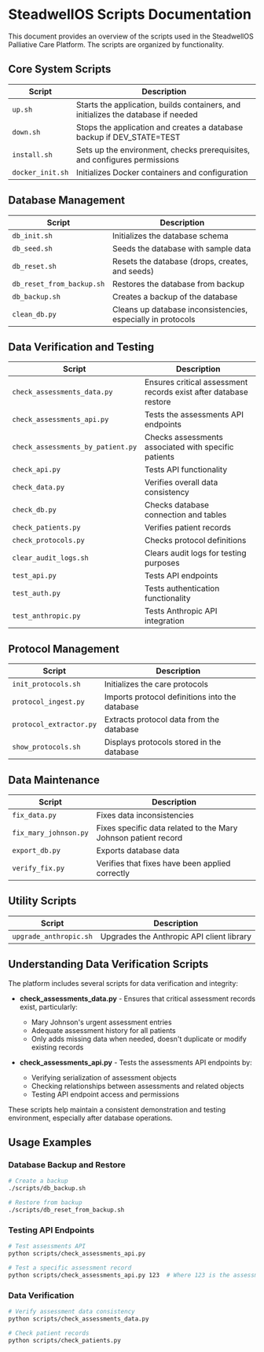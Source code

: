 # SteadwellOS Scripts Documentation

This document provides an overview of the scripts used in the SteadwellOS Palliative Care Platform. The scripts are organized by functionality.

## Core System Scripts

| Script | Description |
|--------|-------------|
| `up.sh` | Starts the application, builds containers, and initializes the database if needed |
| `down.sh` | Stops the application and creates a database backup if DEV_STATE=TEST |
| `install.sh` | Sets up the environment, checks prerequisites, and configures permissions |
| `docker_init.sh` | Initializes Docker containers and configuration |

## Database Management

| Script | Description |
|--------|-------------|
| `db_init.sh` | Initializes the database schema |
| `db_seed.sh` | Seeds the database with sample data |
| `db_reset.sh` | Resets the database (drops, creates, and seeds) |
| `db_reset_from_backup.sh` | Restores the database from backup |
| `db_backup.sh` | Creates a backup of the database |
| `clean_db.py` | Cleans up database inconsistencies, especially in protocols |

## Data Verification and Testing

| Script | Description |
|--------|-------------|
| `check_assessments_data.py` | Ensures critical assessment records exist after database restore |
| `check_assessments_api.py` | Tests the assessments API endpoints |
| `check_assessments_by_patient.py` | Checks assessments associated with specific patients |
| `check_api.py` | Tests API functionality |
| `check_data.py` | Verifies overall data consistency |
| `check_db.py` | Checks database connection and tables |
| `check_patients.py` | Verifies patient records |
| `check_protocols.py` | Checks protocol definitions |
| `clear_audit_logs.sh` | Clears audit logs for testing purposes |
| `test_api.py` | Tests API endpoints |
| `test_auth.py` | Tests authentication functionality |
| `test_anthropic.py` | Tests Anthropic API integration |

## Protocol Management

| Script | Description |
|--------|-------------|
| `init_protocols.sh` | Initializes the care protocols |
| `protocol_ingest.py` | Imports protocol definitions into the database |
| `protocol_extractor.py` | Extracts protocol data from the database |
| `show_protocols.sh` | Displays protocols stored in the database |

## Data Maintenance

| Script | Description |
|--------|-------------|
| `fix_data.py` | Fixes data inconsistencies |
| `fix_mary_johnson.py` | Fixes specific data related to the Mary Johnson patient record |
| `export_db.py` | Exports database data |
| `verify_fix.py` | Verifies that fixes have been applied correctly |

## Utility Scripts

| Script | Description |
|--------|-------------|
| `upgrade_anthropic.sh` | Upgrades the Anthropic API client library |

## Understanding Data Verification Scripts

The platform includes several scripts for data verification and integrity:

- **check_assessments_data.py** - Ensures that critical assessment records exist, particularly:
  - Mary Johnson's urgent assessment entries
  - Adequate assessment history for all patients
  - Only adds missing data when needed, doesn't duplicate or modify existing records

- **check_assessments_api.py** - Tests the assessments API endpoints by:
  - Verifying serialization of assessment objects
  - Checking relationships between assessments and related objects
  - Testing API endpoint access and permissions

These scripts help maintain a consistent demonstration and testing environment, especially after database operations.

## Usage Examples

### Database Backup and Restore

```bash
# Create a backup
./scripts/db_backup.sh

# Restore from backup
./scripts/db_reset_from_backup.sh
```

### Testing API Endpoints

```bash
# Test assessments API
python scripts/check_assessments_api.py

# Test a specific assessment record
python scripts/check_assessments_api.py 123  # Where 123 is the assessment ID
```

### Data Verification

```bash
# Verify assessment data consistency
python scripts/check_assessments_data.py

# Check patient records
python scripts/check_patients.py
```